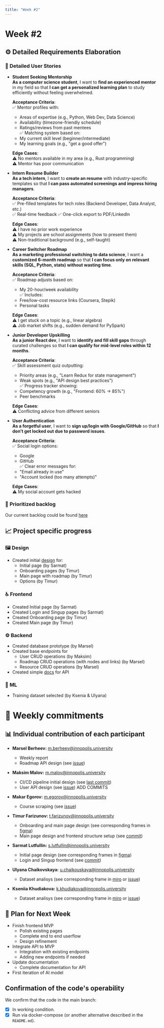 ```yaml
---
title: "Week #2"
---
```


# **Week #2**

## ⚙️ **Detailed Requirements Elaboration**

### 👤 **Detailed User Stories**
* **Student Seeking Mentorship**  
  **As a computer science student**, I want to **find an experienced mentor** in my field so that **I can get a personalized learning plan** to study efficiently without feeling overwhelmed.  
  
  **Acceptance Criteria**:  
  ✅ Mentor profiles with:  
     - Areas of expertise (e.g., Python, Web Dev, Data Science)  
     - Availability (timezone-friendly schedule)  
     - Ratings/reviews from past mentees  
  ✅ Matching system based on:  
     - My current skill level (beginner/intermediate)  
     - My learning goals (e.g., "get a good offer")   
  
  **Edge Cases**:  
  ⚠️ No mentors available in my area (e.g., Rust programming)  
  ⚠️ Mentor has poor communication 

* **Intern Resume Builder**  
  **As a tech intern**, I want to **create an resume** with industry-specific templates so that **I can pass automated screenings and impress hiring managers**.  
  
  **Acceptance Criteria**:  
  ✅ Pre-filled templates for tech roles (Backend Developer, Data Analyst, etc.)  
  ✅ Real-time feedback
  ✅ One-click export to PDF/LinkedIn  
  
  **Edge Cases**:  
  ⚠️ I have no prior work experience  
  ⚠️ My projects are school assignments (how to present them)  
  ⚠️ Non-traditional background (e.g., self-taught)  

* **Career Switcher Roadmap**  
  **As a marketing professional switching to data science**, I want a **customized 6-month roadmap** so that **I can focus only on relevant skills (SQL, Python, stats) without wasting time**.  
  
  **Acceptance Criteria**:  
  ✅ Roadmap adjusts based on:  
     - My 20-hour/week availability   
  ✅ Includes:  
     - Free/low-cost resource links (Coursera, Stepik)   
     - Personal tasks  
  
  **Edge Cases**:  
  ⚠️ I get stuck on a topic (e.g., linear algebra)  
  ⚠️ Job market shifts (e.g., sudden demand for PySpark)  

* **Junior Developer Upskilling**  
  **As a junior React dev**, I want to **identify and fill skill gaps** through curated challenges so that **I can qualify for mid-level roles within 12 months**.  
  
  **Acceptance Criteria**:  
  ✅ Skill assessment quiz outputting:  
     - Priority areas (e.g., "Learn Redux for state management")  
     - Weak spots (e.g., "API design best practices")  
  ✅ Progress tracker showing:  
     - Competency growth (e.g., "Frontend: 60% → 85%")  
     - Peer benchmarks  
  
  **Edge Cases**:  
  ⚠️ Conflicting advice from different seniors  

* **User Authentication**  
  **As a forgetful user**, I want to **sign up/login with Google/GitHub** so that **I don’t get locked out due to password issues**.  
  
  **Acceptance Criteria**:  
  ✅ Social login options:  
     - Google  
     - GitHub  
  ✅ Clear error messages for:  
     - "Email already in use"  
     - "Account locked (too many attempts)"  
  
  **Edge Cases**:  
  ⚠️ My social account gets hacked  

### 🐗 **Prioritized backlog**

Our current backlog could be found [here](https://github.com/orgs/IU-Capstone-Project-2025/projects/11) 

## 📈 **Project specific progress**

### 🖼️ **Design**

* Created initial [design](https://www.figma.com/design/Ew8Vmgzn739HYN2aAaVb1s/Untitled?node-id=0-1&t=eC6UcHbY32eWsSUx-1) for:
  * Initial page (by Sarmat)
  * Onboarding pages (by Timur)
  * Main page with roadmap (by Timur)
  * Options (by Timur)

### ♿ **Frontend**

* Created Initial page (by Sarmat)
* Created Login and Singup pages (by Sarmat)
* Created Onboarding page (by Timur)
* Created Main page (by Timur)

### ⚙️ **Backend**

* Created database prototype (by Marsel)
* Created base endpoints for
  * User CRUD operations (by Maksim)
  * Roadmap CRUD operations (with nodes and links) (by Marsel)
  * Resource CRUD operations (by Marsel)
* Created simple [docs](https://github.com/IU-Capstone-Project-2025/KIZAK/tree/Feature-integrate-db-to-user/docs) for API

### 🤖 **ML**

* Training dataset selected (by Ksenia & Ulyana)

# 📝 **Weekly commitments**

## 📊 **Individual contribution of each participant**

* **Marsel Berheev:** m.berheev@innopolis.university
  * Weekly report
  * Roadmap API design (see [issue](https://github.com/IU-Capstone-Project-2025/KIZAK/issues/27))

* **Maksim Malov:** m.malov@innopolis.university
  * CI/CD pipeline initial design (see [last commit](https://github.com/IU-Capstone-Project-2025/KIZAK/commit/b93edec84420d2d8c040653d511f5ae2e2f62dbd))
  * User API design (see [issue](https://github.com/IU-Capstone-Project-2025/KIZAK/issues/18)) ADD COMMITS

* **Makar Egorov:** m.egorov@innopolis.university
  * Course scraping (see [issue](https://github.com/IU-Capstone-Project-2025/KIZAK/issues/15))

* **Timur Farizunov:** t.farizunov@innopolis.university
  * Onboarding and main page design (see corresponding frames in [figma](https://www.figma.com/design/Ew8Vmgzn739HYN2aAaVb1s/Untitled?node-id=0-1&t=eC6UcHbY32eWsSUx-1))
  * Main page design and frontend structure setup (see [commit](https://github.com/IU-Capstone-Project-2025/KIZAK/commit/1cf59a878d99964351fa6d0eefe34f39f559f5c7))

* **Sarmat Lutfullin:** s.lutfullin@innopolis.university
  * Initial page design (see corresponding frames in [figma](https://www.figma.com/design/Ew8Vmgzn739HYN2aAaVb1s/Untitled?node-id=0-1&t=eC6UcHbY32eWsSUx-1))
  * Login and Singup frontend (see [commit](https://github.com/IU-Capstone-Project-2025/KIZAK/commit/5fedd0bdef21244b3a52e645818afd19f076e1e0))
 
* **Ulyana Chaikovskaya:** u.chaikouskaya@innopolis.university
  * Dataset analisys (see corresponding frame in [miro](https://miro.com/app/board/uXjVIrMw-Nw=/?share_link_id=30918973188) or [issue](https://github.com/IU-Capstone-Project-2025/KIZAK/issues/13))

* **Kseniia Khudiakova:** k.khudiakova@innopolis.university
  * Dataset analisys (see corresponding frame in [miro](https://miro.com/app/board/uXjVIrMw-Nw=/?share_link_id=30918973188) or [issue](https://github.com/IU-Capstone-Project-2025/KIZAK/issues/13))

## 🎯 **Plan for Next Week**

* Finish frontend MVP
  * Polish existing pages
  * Complete end to end userflow
  * Design refinement
* Integrate API to MVP
  * Integration with existing endpoints
  * Adding new endpoints if needed
* Update documentation
  * Complete documentation for API
* First iteration of AI model

## **Confirmation of the code's operability**

We confirm that the code in the main branch:
- [x] In working condition.
- [x] Run via docker-compose (or another alternative described in the `README.md`).
